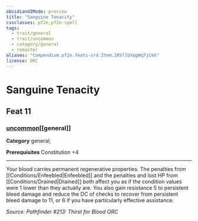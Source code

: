 ```yaml
---
obsidianUIMode: preview
title: "Sanguine Tenacity"
cssclasses: pf2e,pf2e-spell
tags:
  - trait/general
  - trait/uncommon
  - category/general
  - remaster
aliases: "Compendium.pf2e.feats-srd.Item.2KVllUXqgWq7jCmX"
license: ORC
---
```

# Sanguine Tenacity
## Feat 11
### [uncommon](uncommon "Uncommon Rarity Trait")[[general]]

**Category** general; 



**Prerequisites** Constitution +4
* * *
Your blood carries permanent regenerative properties. The penalties from [[Conditions/Enfeebled|Enfeebled]] and the penalties and lost HP from [[Conditions/Drained|Drained]] both affect you as if the condition values were 1 lower than they actually are. You also gain resistance 5 to persistent bleed damage and reduce the DC of checks to recover from persistent bleed damage to 11, or 6 if you have particularly effective assistance.

*Source: Pathfinder #213: Thirst for Blood*
*ORC*